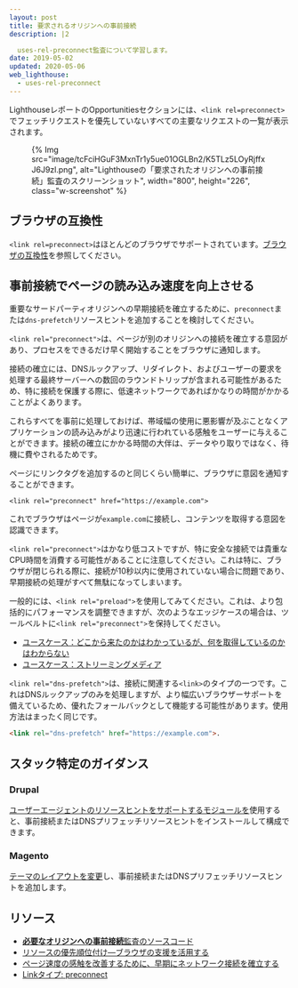 ```yaml
---
layout: post
title: 要求されるオリジンへの事前接続
description: |2

  uses-rel-preconnect監査について学習します。
date: 2019-05-02
updated: 2020-05-06
web_lighthouse:
  - uses-rel-preconnect
---
```


LighthouseレポートのOpportunitiesセクションには、`<link rel=preconnect>`でフェッチリクエストを優先していないすべての主要なリクエストの一覧が表示されます。

<figure class="w-figure">{% Img src="image/tcFciHGuF3MxnTr1y5ue01OGLBn2/K5TLz5LOyRjffxJ6J9zl.png", alt="Lighthouseの「要求されたオリジンへの事前接続」監査のスクリーンショット", width="800", height="226", class="w-screenshot" %}</figure>

## ブラウザの互換性

`<link rel=preconnect>`はほとんどのブラウザでサポートされています。[ブラウザの互換性](https://developer.mozilla.org/docs/Web/HTML/Link_types/preconnect#Browser_compatibility)を参照してください。

## 事前接続でページの読み込み速度を向上させる

重要なサードパーティオリジンへの早期接続を確立するために、`preconnect`または`dns-prefetch`リソースヒントを追加することを検討してください。

`<link rel="preconnect">`は、ページが別のオリジンへの接続を確立する意図があり、プロセスをできるだけ早く開始することをブラウザに通知します。

接続の確立には、DNSルックアップ、リダイレクト、およびユーザーの要求を処理する最終サーバーへの数回のラウンドトリップが含まれる可能性があるため、特に接続を保護する際に、低速ネットワークであればかなりの時間がかかることがよくあります。

これらすべてを事前に処理しておけば、帯域幅の使用に悪影響が及ぶことなくアプリケーションの読み込みがより迅速に行われている感触をユーザーに与えることができます。接続の確立にかかる時間の大伴は、データやり取りではなく、待機に費やされるためです。

ページにリンクタグを追加するのと同じくらい簡単に、ブラウザに意図を通知することができます。

`<link rel="preconnect" href="https://example.com">`

これでブラウザはページが`example.com`に接続し、コンテンツを取得する意図を認識できます。

`<link rel="preconnect">`はかなり低コストですが、特に安全な接続では貴重なCPU時間を消費する可能性があることに注意してください。これは特に、ブラウザが閉じられる際に、接続が10秒以内に使用されていない場合に問題であり、早期接続の処理がすべて無駄になってしまいます。

一般的には、`<link rel="preload">`を使用してみてください。これは、より包括的にパフォーマンスを調整できますが、次のようなエッジケースの場合は、ツールベルトに`<link rel="preconnect">`を保持してください。

- [ユースケース：どこから来たのかはわかっているが、何を取得しているのかはわからない](https://developers.google.com/web/fundamentals/performance/resource-prioritization#use-case_knowing_where_from_but_not_what_youre_fetching)
- [ユースケース：ストリーミングメディア](https://developers.google.com/web/fundamentals/performance/resource-prioritization#use-case_knowing_where_from_but_not_what_youre_fetching)

`<link rel="dns-prefetch">`は、接続に関連する`<link>`のタイプの一つです。これはDNSルックアップのみを処理しますが、より幅広いブラウザーサポートを備えているため、優れたフォールバックとして機能する可能性があります。使用方法はまったく同じです。

```html
<link rel="dns-prefetch" href="https://example.com">.
```

## スタック特定のガイダンス

### Drupal

[ユーザーエージェントのリソースヒントをサポートするモジュールを](https://www.drupal.org/project/project_module?f%5B0%5D=&f%5B1%5D=&f%5B2%5D=&f%5B3%5D=&f%5B4%5D=sm_field_project_type%3Afull&f%5B5%5D=&f%5B6%5D=&text=dns-prefetch&solrsort=iss_project_release_usage+desc&op=Search)使用すると、事前接続またはDNSプリフェッチリソースヒントをインストールして構成できます。

### Magento

[テーマのレイアウトを変更](https://devdocs.magento.com/guides/v2.3/frontend-dev-guide/layouts/xml-manage.html)し、事前接続またはDNSプリフェッチリソースヒントを追加します。

## リソース

- [**必要なオリジンへの事前接続**監査のソースコード](https://github.com/GoogleChrome/lighthouse/blob/master/lighthouse-core/audits/uses-rel-preconnect.js)
- [リソースの優先順位付け―ブラウザの支援を活用する](https://developers.google.com/web/fundamentals/performance/resource-prioritization#preconnect)
- [ページ速度の感触を改善するために、早期にネットワーク接続を確立する](/preconnect-and-dns-prefetch/)
- [Linkタイプ: preconnect](https://developer.mozilla.org/docs/Web/HTML/Link_types/preconnect#Browser_compatibility)
